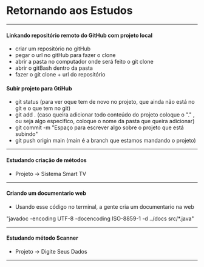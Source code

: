 # Retornando aos Estudos
- - -
#### Linkando repositório remoto do GitHub com projeto local

- criar um repositório no gitHub
- pegar o url no gitHub para fazer o clone
- abrir a pasta no computador onde será feito o git clone
- abrir o gitBash dentro da pasta
- fazer o git clone + url do repositório

#### Subir projeto para GtiHub

- git status (para ver oque tem de novo no projeto, que ainda não está no git e o que tem no git)
- git add . (caso queira adicionar todo conteúdo do projeto coloque o "." , ou seja algo especifico, coloque o nome da pasta que queira adicionar)
- git commit -m "Espaço para escrever algo sobre o projeto que está subindo"
- git push origin main (main é a branch que estamos mandando o projeto)
- - -
#### Estudando criação de métodos
- Projeto -> Sistema Smart TV
- - -
#### Criando um documentario web
- Usando esse código no terminal, a gente cria um documentario na web

"javadoc -encoding UTF-8 -docencoding ISO-8859-1 -d ../docs src/*.java"
- - -
#### Estudando método Scanner
- Projeto -> Digite Seus Dados
- - - 
